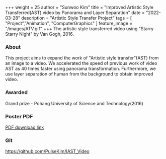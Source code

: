 +++
weight = 25
author = "Sunwoo Kim"
title = "Improved Artistic Style Transferred(AST) video by Panorama and Layer Separation"
date = "2022-03-28"
description = "Artistic Style Transfer Project"
tags = [
    "Project","Animation", "ComputerGraphics"
]
feature_image = "/images/ATV.gif"
+++
The artistic style transferred video using "Starry Starry Night" by Van Gogh, 2016.
<!--more-->

### About
This project aims to expand the work of "Artistic style transfer"(AST) from an image to a video. We accelerated the speed of previous work of video AST as 40 times faster using panorama transformation. Furthermore, we use layer separation of human from the background to obtain improved video.

### Awarded
Grand prize - Pohang University of Science and Technology(2016)

### Poster PDF
[PDF download link](https://drive.google.com/file/d/0Bzt8AEzpKeQQZEVhX1lrU0RMUWs/view?usp=sharing&resourcekey=0-aPyOFOUmra3QQxg6OeRtHg)


### Git
https://github.com/PulseKim/IAST_Video
